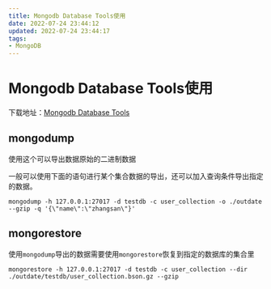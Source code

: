 ```yaml
---
title: Mongodb Database Tools使用
date: 2022-07-24 23:44:12
updated: 2022-07-24 23:44:17
tags:
- MongoDB
---
```


# Mongodb Database Tools使用

下载地址：[Mongodb Database Tools](https://www.mongodb.com/try/download/database-tools)

## mongodump

使用这个可以导出数据原始的二进制数据

一般可以使用下面的语句进行某个集合数据的导出，还可以加入查询条件导出指定的数据。
```shell
mongodump -h 127.0.0.1:27017 -d testdb -c user_collection -o ./outdate --gzip -q '{\"name\":\"zhangsan\"}'
```

## mongorestore

使用`mongodump`导出的数据需要使用`mongorestore`恢复到指定的数据库的集合里
```shell
mongorestore -h 127.0.0.1:27017 -d testdb -c user_collection --dir ./outdate/testdb/user_collection.bson.gz --gzip
```
